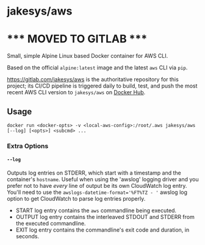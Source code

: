 # jakesys/aws

# *** MOVED TO GITLAB ***

Small, simple Alpine Linux based Docker container for AWS CLI.

Based on the official `alpine:latest` image and the latest `aws` CLI via `pip`.

https://gitlab.com/jakesys/aws is the authoritative repository for this project; its CI/CD pipeline is triggered daily to build, test, and push the most recent AWS CLI version to `jakesys/aws` on [Docker Hub](https://hub.docker.com/r/jakesys/aws).

## Usage
```
docker run <docker-opts> -v <local-aws-config>:/root/.aws jakesys/aws [--log] [<opts>] <subcmd> ...
```
### Extra Options

#### `--log`
Outputs log entries on STDERR, which start with a timestamp and the container's `hostname`.  Useful when using the 'awslog' logging driver and you prefer not to have *every* line of output be its own CloudWatch log entry.  You'll need to use the `awslogs-datetime-format='%FT%TZ - '` awslog log option to get CloudWatch to parse log entries properly.

* START log entry contains the `aws` commandline being executed.
* OUTPUT log entry contains the interleaved STDOUT and STDERR from the executed commandline.
* EXIT log entry contains the commandline's exit code and duration, in seconds.
